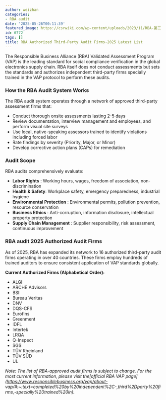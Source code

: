```yaml
---
author: weizhan
categories:
- RBA audit
date: '2025-05-26T00:11:39'
featured_image: https://csrwiki.com/wp-content/uploads/2023/11/RBA-第三方认证机构.png
id: 6772
tags: []
title: RBA Authorized Third-Party Audit Firms-2025 Latest List
---
```


The Responsible Business Alliance (RBA) Validated Assessment Program (VAP) is
the leading standard for social compliance verification in the global
electronics supply chain. RBA itself does not conduct assessments but sets the
standards and authorizes independent third-party firms specially trained in
the VAP protocol to perform these audits.

### How the RBA Audit System Works

The RBA audit system operates through a network of approved third-party
assessment firms that:

  * Conduct thorough onsite assessments lasting 2-5 days
  * Review documentation, interview management and employees, and perform visual site surveys
  * Use local, native-speaking assessors trained to identify violations including forced labor
  * Rate findings by severity (Priority, Major, or Minor)
  * Develop corrective action plans (CAPs) for remediation

### Audit Scope

RBA audits comprehensively evaluate:

  * **Labor Rights** : Working hours, wages, freedom of association, non-discrimination
  * **Health & Safety**: Workplace safety, emergency preparedness, industrial hygiene
  * **Environmental Protection** : Environmental permits, pollution prevention, resource conservation
  * **Business Ethics** : Anti-corruption, information disclosure, intellectual property protection
  * **Supply Chain Management** : Supplier responsibility, risk assessment, continuous improvement

### RBA audit 2025 Authorized Audit Firms

As of 2025, RBA has expanded its network to 16 authorized third-party audit
firms operating in over 40 countries. These firms employ hundreds of trained
auditors to ensure consistent application of VAP standards globally.

**Current Authorized Firms (Alphabetical Order):**

  * ALGI
  * ARCHE Advisors
  * BSI
  * Bureau Veritas
  * DNV
  * DQS-CFS
  * Eurofins
  * Greenment
  * IDFL
  * Intertek
  * LRQA
  * Q-Inspect
  * SGS
  * TÜV Rheinland
  * TÜV SÜD
  * UL

_Note: The list of RBA-approved audit firms is subject to change. For the most
current information, please visit the[official RBA VAP
page](https://www.responsiblebusiness.org/vap/about-
vap/#:~:text=completed%20by%20independent%2C-,third%2Dparty%20firms,-specially%20trained%20in)._

